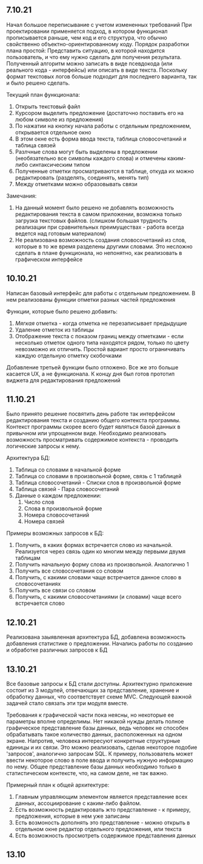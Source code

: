 ## 7.10.21

Начал большое переписывание с учетом измененных требований
При проектировании применяется подход, в котором функционал прописывается раньше, чем
код и его структура, что обычно свойственно объектно-ориентированному коду.
Порядок разработки плана простой: Представить ситуацию, в которой находится пользователь,
и что ему нужно сделать для получения результата.
Полученный алгоритм можно записать в виде псевдокода (или реального кода - интерфейсы)
или описать в виде текста. Поскольку формат текстовых логов больше подходит для последнего
варианта, так и было решено сделать.

Текущий план функционала: 
1) Открыть текстовый файл
2) Курсором выделить предложение (достаточно поставить его на любом символе из предложения)
3) По нажатии на кнопку начала работы с отдельным предложением, открывается отдельное окно
4) В этом окне есть форма ввода текста, таблица словосочетаний и таблица связей
5) Разлчные слова могут быть выделены в предложении (необязательно все символы каждого слова)
 и отмечены каким-либо синтаксическим типом
6) Полученные отметки просматриваются в таблице, откуда их можно редактировать (разделять, соединять, менять тип)
7) Между отметками можно образовывать связи

Замечания: 
1) На данный момент было решено не добавлять возможность редактирования текста
 в самом приложении, возможна только загрузка текстовых файлов. (слишком большая
 трудность реализации при сравнительных преимуществах - работа всегда ведется 
 над готовым материалом)
2) Не реализована возможность создания словосочетаний из слов, которые в то же 
 время разделены другими словами. Это несложно сделать в плане функционала, но непонятно,
 как реализовать в графическом интерфейсе

## 10.10.21
Написан базовый интерфейс для работы с отдельным предложением.
В нем реализованы функции отметки разных частей предложения

Функции, которые было решено добавить:
1) *Мягкая* отметка - когда отметка не перезаписывает предыдущие
2) Удаление отметок из таблицы
3) Отображение текста с показом границ между отметками - если несколько отметок одного типа находятся рядом, только по цвету невозможно их отличить. Простой вариант просто ограничивать каждую отдельную отметку скобочками

Добавление третьей функции было отложено. Все же это больше касается UX, а не функционала.
К концу дня был готов прототип виджета для редактирования предложений

## 11.10.21

Было принято решение посвятить день работе так интерфейсом редактирования текста и созданию общего контекста 
программы. Контекст программы скорее всего будет являться базой данных в привычном или упрощенном виде.
Необходимо реализовать возможность просматривать содержимое контекста - проводить логические запросы к нему.

Архитектура БД:
1) Таблица со словами в начальной форме
2) Таблица со словами в произвольной форме, связь с 1 таблицей 
3) Таблица словосочетаний - Списки слов в произвольной форме 
4) Таблица связей - Пара словосочетаний 
5) Данные о каждом предложении:
   1. Число слов
   2. Слова в произвольной форме
   3. Номера словосочетаний 
   4. Номера связей

Примеры возможных запросов к БД: 
1) Получить, в каких формах встречается слово из начальной. Реализуется через связь один ко многим между первыми двумя таблицам
2) Получить начальную форму слова из произвольной. Аналогично 1
3) Получить все словосочетания со словом
4) Получить, с какими словами чаще встречается данное слово в словосочетаниях
5) Получить все связи со словом
6) Получить, с какими словосочетаниями (и словами) чаще всего встречается слово

## 12.10.21 

Реализована заыявленная архитектура БД, добавлена возможность добавления статистике о предложении.
Начались работы по созданию и обработке различных запросов к БД

## 13.10.21 
Все базовые запросы к БД стали доступны. Архитектурно приложение состоит из 3 модулей, отвечающих
за представление, хранение и обработку данных, что соответствует схеме MVC.
Следующей важной задачей стало связать эти три модуля вместе.

Требования к графической части пока неясны, но некоторые ее параметры вполне определимы. Нет никакой нужды
делать полное графическое представление базы данных, ведь человек не способен обрабатывать такое количество данных,
расположенных на одном экране. 
Напротив, человека интересуют конкретные структурные единицы и их связи. Это можно реализовать, сделав некоторое подобие
'запросов', аналогично запросам SQL. К примеру, пользователь может ввести некоторое слово в поле ввода и получить
нужную информацию по нему. Общее представление базы данных необходимо только в статистическом контексте, что, на самом 
деле, не так важно. 

Примерный план к общей архитектуре: 
1) Главным управляющим элементом является представление всех данных, ассоциирование с каким-либо файлом.
2) Есть возможность редактировать жто представление - к примеру, предложения, которые в нем уже записаны
3) Есть возмоность дополнять это представление - можно открыть в отдельном окне редактор отдельного предложения,
или текста
4) Есть возможность просмотреть содержимое представления данных 

## 13.10